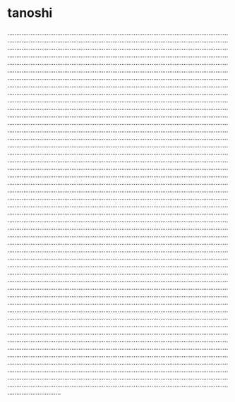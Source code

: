 # tanoshi
..............................................................................................................................................................................................................................................................................................................................................................................................................................................................................................................................................................................................................................................................................................................................................................................................................................................................................................................................................................................................................................................................................................................................................................................................................................................................................................................................................................................................................................................................................................................................................................................................................................................................................................................................................................................................................................................................................................................................................................................................................................................................................................................................................................................................................................................................................................................................................................................................................................................................................................................................................................................................................................................................................................................................................................................................................................................................................................................................................................................................................................................................................................................................................................................................................................................................................................................................................................................................................................................................................................................................................................................................................................................................................................................................................................................................................................................................................................................................................................................................................................................................................................................................................................................................................................................................................................................................................................................................................................................................................................................................................................................................................................................................................................................................................................................................................................................................................................................................................................................................................................................................................................................................................................................................................................................................................................................................................................................................................................................................................................................................................................................................................................................................................................................................................................................................................................................................................................................................................................................................................................................................................................................................................................................................................................